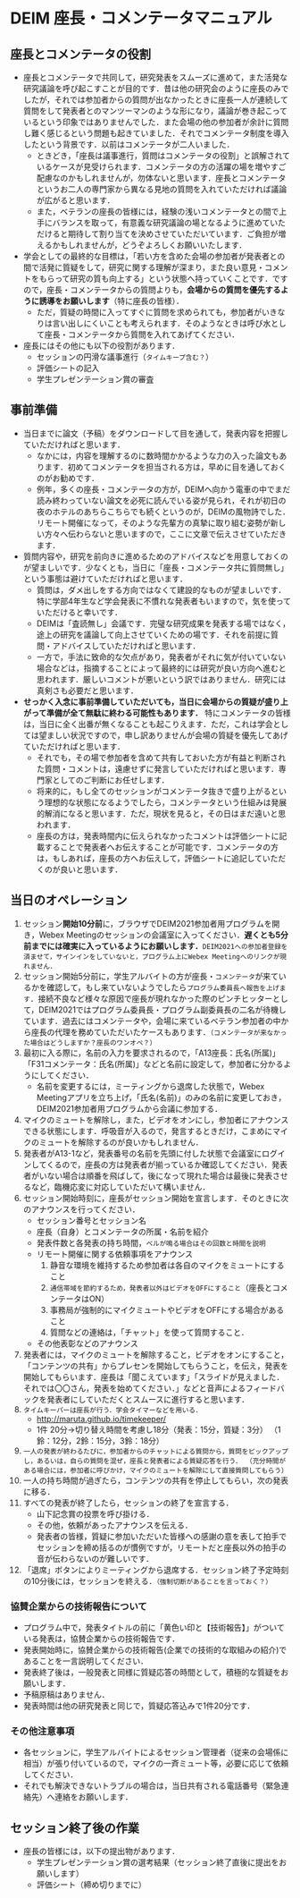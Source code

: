 # DEIM 座長・コメンテータマニュアル


## 座長とコメンテータの役割
* 座長とコメンテータで共同して，研究発表をスムーズに進めて，また活発な研究議論を呼び起こすことが目的です．昔は他の研究会のように座長のみでしたが，それでは参加者からの質問が出なかったときに座長一人が連続して質問をして発表者とのマンツーマンのような形になり，議論が巻き起こっているという印象ではありませんでした．また会場の他の参加者が余計に質問し難く感じるという問題も起きていました．それでコメンテータ制度を導入したという背景です．以前はコメンテータが二人いました．
	* ときどき，「座長は議事進行，質問はコメンテータの役割」と誤解されているケースが見受けられます．コメンテータの方の活躍の場を増やすご配慮なのかもしれませんが，勿体ないと思います．座長とコメンテータというお二人の専門家から異なる見地の質問を入れていただければ議論が広がると思います．
	* また，ベテランの座長の皆様には，経験の浅いコメンテータとの間で上手にバランスを取って，有意義な研究議論の場となるように進めていただけると期待して割り当てを決めさせていただいています．ご負担が増えるかもしれませんが，どうぞよろしくお願いいたします．
*	学会としての最終的な目標は，「若い方を含めた会場の参加者が発表者との間で活発に質疑をして，研究に関する理解が深まり，また良い意見・コメントをもらって研究の質も向上する」という状態へ持っていくことです．ですので，座長・コメンテータからの質問よりも，**会場からの質問を優先するように誘導をお願いします**（特に座長の皆様）．
	*	ただ，質疑の時間に入ってすぐに質問を求められても，参加者がいきなりは言い出しにくいことも考えられます．そのようなときは呼び水として座長・コメンテータから質問を入れてあげてください．
*	座長にはその他にも以下の役割があります．
	*	セッションの円滑な議事進行（`タイムキープ含む？`）
	*	評価シートの記入
	*	学生プレゼンテーション賞の審査


## 事前準備
* 当日までに論文（予稿）をダウンロードして目を通して，発表内容を把握していただければと思います．
	* なかには，内容を理解するのに数時間かかるような力の入った論文もあります．初めてコメンテータを担当される方は，早めに目を通しておくのがお勧めです．
	* 例年，多くの座長・コメンテータの方が，DEIMへ向かう電車の中でまだ読み終わっていない論文を必死に読んでいる姿が見られ，それが初日の夜のホテルのあちらこちらでも続くというのが，DEIMの風物詩でした．リモート開催になって，そのような先輩方の真摯に取り組む姿勢が新しい方々へ伝わらないと思いますので，ここに文章で伝えさせていただきます．
* 質問内容や，研究を前向きに進めるためのアドバイスなどを用意しておくのが望ましいです．少なくとも，当日に「座長・コメンテータ共に質問無し」という事態は避けていただければと思います．
	* 質問は，ダメ出しをする方向ではなくて建設的なものが望ましいです．特に学部4年生など学会発表に不慣れな発表者もいますので，気を使っていただけると幸いです．
	* DEIMは「査読無し」会議です．完璧な研究成果を発表する場ではなく，途上の研究を議論して向上させていくための場です．それを前提に質問・アドバイスしていただければと思います．
	* 一方で，手法に致命的な欠点があり，発表者がそれに気が付いていない場合などは，指摘することによって最終的には研究が良い方向へ進むと思われます．厳しいコメントが悪いという訳ではありません．研究には真剣さも必要だと思います．
* **せっかく入念に事前準備していただいても，当日に会場からの質疑が盛り上がって準備が全て無駄に終わる可能性もあります．** 特にコメンテータの皆様は，当日に全く出番が無くなることも起こりえます．ただ，これは学会としては望ましい状況ですので，申し訳ありませんが会場の質疑を優先してあげていただければと思います． 
	* それでも，その場で参加者を含めて共有しておいた方が有益と判断された質問・コメントは，遠慮せずに発言していただければと思います．専門家としてのご判断にお任せします．
	* 将来的に，もし全てのセッションがコメンテータ抜きで盛り上がるという理想的な状態になるようでしたら，コメンテータという仕組みは発展的解消になると思います．ただ，現状を見ると，その日はまだ遠いと思われます．
	* 座長の方は，発表時間内に伝えられなかったコメントは評価シートに記載することで発表者へお伝えすることが可能です．コメンテータの方は，もしあれば，座長の方へお伝えして，評価シートに追記していただくのが良いと思います．

## 当日のオペレーション
1. セッション**開始10分前**に，ブラウザでDEIM2021参加者用プログラムを開き，Webex Meetingのセッションの会議室に入ってください．**遅くとも5分前までには確実に入っているようにお願いします．**`DEIM2021への参加者登録を済ませて，サインインをしていないと，プログラム上にWebex Meetingへのリンクが現れません．`
1. セッション開始5分前に，学生アルバイトの方が座長・`コメンテータ`が来ているかを確認して，もし来ていないようでしたら`プログラム委員長へ報告を上げます`．接続不良など様々な原因で座長が現れなかった際のピンチヒッターとして，DEIM2021ではプログラム委員長・プログラム副委員長の二名が待機しています．過去にはコメンテータや，会場に来ているベテラン参加者の中から座長の代理を務めていただいたケースもあります．`（コメンテータが来なかった場合はどうしますか？座長のワンオペ？）`
1. 最初に入る際に，名前の入力を要求されるので，「A13座長：氏名(所属)」「F31コメンテータ：氏名(所属)」などと名前に設定して，参加者に分かるようにしてください．
	* 名前を変更するには，ミーティングから退席した状態で，Webex Meetingアプリを立ち上げ，「氏名(名前)」のみの名前に変更しておき，DEIM2021参加者用プログラムから会議に参加する．
1. マイクのミュートを解除し，また，ビデオをオンにし，参加者にアナウンスできる状態にします．呼吸音が入るので，発言するときだけ，こまめにマイクのミュートを解除するのが良いかもしれません．
1. 発表者がA13-1など，発表番号の名前を先頭に付した状態で会議室にログインしてくるので，座長の方は発表者が揃っているか確認してください．発表者がいない場合は順番を飛ばして，後になって現れた場合は最後に発表させるなど，臨機応変に対応していただいて構いません．
1. セッション開始時刻に，座長がセッション開始を宣言します．そのときに次のアナウンスを行ってください． 
	* セッション番号とセッション名
	* 座長（自身）とコメンテータの所属・名前を紹介
	* 発表件数と各発表の持ち時間，`ベルが鳴る場合はその回数と時間を説明`
	* リモート開催に関する依頼事項をアナウンス
		1. 静音な環境を維持するため参加者は各自のマイクをミュートにすること
		1. `通信帯域を節約するため，発表者以外はビデオをOFFにすること`（座長とコメンテータはON）
		1. 事務局が強制的にマイクミュートやビデオをOFFにする場合があること
		1. 質問などの連絡は，「チャット」を使って質問すること．
	* その他表彰などのアナウンス
1. 発表者には，マイクのミュートを解除すること，ビデオをオンにすること，「コンテンツの共有」からプレセンを開始してもらうこと，を伝え，発表を開始してもらいます．座長は「聞こえています」「スライドが見えました．それでは〇〇さん，発表を始めてください．」などと音声によるフィードバックを発表者にしていただくとスムースに進行すると思います．
1. `タイムキーパーは座長が行う．学会タイマーなどを用いる．` 
	* http://maruta.github.io/timekeeper/
	* 1件 20分→切り替え時間を考慮し18分（発表：15分，質疑：3分）
（1鈴：12分，2鈴：15分，3鈴：18分）
1. `一人の発表が終わるたびに，参加者からのチャットによる質問から，質問をピックアップし，あるいは，自らの質問を混ぜ，座長と発表者による質疑応答を行う． （充分時間がある場合には，参加者に呼びかけ，マイクのミュートを解除にして直接質問してもらう）`
1. 一人の持ち時間が過ぎたら，コンテンツの共有を停止してもらい，次の発表に移る．
1. すべての発表が終了したら，セッションの終了を宣言する．
	*	山下記念賞の投票を呼び掛ける．
	*	その他，依頼があったアナウンスを伝える．
	*	発表者の皆様，質疑に参加いただいた皆様への感謝の意を表して拍手でセッションを締め括るのが慣例ですが，リモートだと座長以外の拍手の音が伝わらないのが難しいです．
1. 「退席」ボタンによりミーティングから退席する．セッション終了予定時刻の10分後には，セッションを終える．`（強制切断があることを言っておく？）`

### 協賛企業からの技術報告について
* プログラム中で，発表タイトルの前に「黄色い印と【技術報告】」がついている発表は，協賛企業からの技術報告です．
* 発表開始時に，協賛企業からの技術報告(企業での技術的な取組みの紹介)であることを一言説明してください．
* 発表終了後は，一般発表と同様に質疑応答の時間として，積極的な質疑をお願いします．
* 予稿原稿はありません．
* 発表時間は他の研究発表と同じで，質疑応答込みで1件20分です．

### その他注意事項
* 各セッションに，学生アルバイトによるセッション管理者（従来の会場係に相当）が張り付いているので，マイクの一斉ミュート等，必要に応じて依頼してください．
* それでも解決できないトラブルの場合は，当日共有される電話番号（緊急連絡先）へ連絡をお願いします．


## セッション終了後の作業
* 座長の皆様には，以下の提出物があります．
	* 学生プレゼンテーション賞の選考結果（セッション終了直後に提出をお願いします）
	* 評価シート（締め切りまでに）
